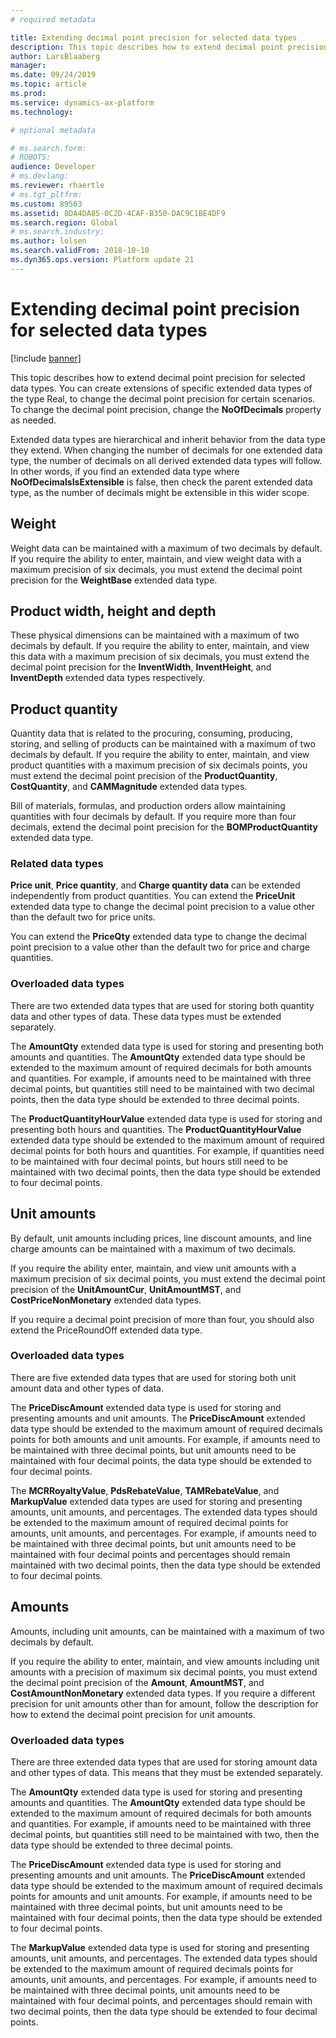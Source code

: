 ```yaml
---
# required metadata

title: Extending decimal point precision for selected data types
description: This topic describes how to extend decimal point precision for selected data types.
author: LarsBlaaberg
manager: 
ms.date: 09/24/2019
ms.topic: article
ms.prod: 
ms.service: dynamics-ax-platform
ms.technology: 

# optional metadata

# ms.search.form: 
# ROBOTS: 
audience: Developer
# ms.devlang: 
ms.reviewer: rhaertle
# ms.tgt_pltfrm: 
ms.custom: 89563
ms.assetid: 8DA4DA85-0C2D-4CAF-B350-DAC9C1BE4DF9
ms.search.region: Global
# ms.search.industry: 
ms.author: lolsen
ms.search.validFrom: 2018-10-10
ms.dyn365.ops.version: Platform update 21
---
```


# Extending decimal point precision for selected data types

[!include [banner](../includes/banner.md)]

This topic describes how to extend decimal point precision for selected data types. You can create extensions of specific extended data types of the type Real, to change the decimal point precision for certain scenarios. To change the decimal point precision, change the **NoOfDecimals** property as needed.

Extended data types are hierarchical and inherit behavior from the data type they extend. When changing the number of decimals for one extended data type, the number of decimals on all derived extended data types will follow. In other words, if you find an extended data type where **NoOfDecimalsIsExtensible** is false, then check the parent extended data type, as the number of decimals might be extensible in this wider scope.

## Weight
Weight data can be maintained with a maximum of two decimals by default. 
If you require the ability to enter, maintain, and view weight data with a maximum precision of six decimals, you must extend the decimal point precision for the **WeightBase** extended data type.

## Product width, height and depth
These physical dimensions can be maintained with a maximum of two decimals by default. 
If you require the ability to enter, maintain, and view this data with a maximum precision of six decimals, you must extend the decimal point precision for the **InventWidth**, **InventHeight**, and **InventDepth** extended data types respectively.

## Product quantity
Quantity data that is related to the procuring, consuming, producing, storing, and selling of products can be maintained with a maximum of two decimals by default.
If you require the ability to enter, maintain, and view product quantities with a maximum precision of six decimals points, you must extend the decimal point precision of the **ProductQuantity**, **CostQuantity**, and **CAMMagnitude** extended data types.

Bill of materials, formulas, and production orders allow maintaining quantities with four decimals by default. 
If you require more than four decimals, extend the decimal point precision for the **BOMProductQuantity** extended data type.

### Related data types
**Price unit**, **Price quantity**, and **Charge quantity data** can be extended independently from product quantities.
You can extend the **PriceUnit** extended data type to change the decimal point precision to a value other than the default two for price units.

You can extend the **PriceQty** extended data type to change the decimal point precision to a value other than the default two for price and charge quantities.

### Overloaded data types
There are two extended data types that are used for storing both quantity data and other types of data. These data types must be extended separately.

The **AmountQty** extended data type is used for storing and presenting both amounts and quantities. The **AmountQty** extended data type should be extended to the maximum amount of required decimals for both amounts and quantities. 
For example, if amounts need to be maintained with three decimal points, but quantities still need to be maintained with two decimal points, then the data type should be extended to three decimal points.

The **ProductQuantityHourValue** extended data type is used for storing and presenting both hours and quantities. The **ProductQuantityHourValue** extended data type should be extended to the maximum amount of required decimal points for both hours and quantities.
For example, if quantities need to be maintained with four decimal points, but hours still need to be maintained with two decimal points, then the data type should be extended to four decimal points.


## Unit amounts
By default, unit amounts including prices, line discount amounts, and line charge amounts can be maintained with a maximum of two decimals.

If you require the ability enter, maintain, and view unit amounts with a maximum precision of six decimal points, you must extend the decimal point precision of the **UnitAmountCur**, **UnitAmountMST**, and **CostPriceNonMonetary** extended data types.

If you require a decimal point precision of more than four, you should also extend the PriceRoundOff extended data type.

### Overloaded data types
There are five extended data types that are used for storing both unit amount data and other types of data.

The **PriceDiscAmount** extended data type is used for storing and presenting amounts and unit amounts. The **PriceDiscAmount** extended data type should be extended to the maximum amount of required decimals points for both amounts and unit amounts.
For example, if amounts need to be maintained with three decimal points, but unit amounts need to be maintained with four decimal points, the data type should be extended to four decimal points.

The **MCRRoyaltyValue**, **PdsRebateValue**, **TAMRebateValue**, and **MarkupValue** extended data types are used for storing and presenting amounts, unit amounts, and percentages.
The extended data types should be extended to the maximum amount of required decimal points for amounts, unit amounts, and percentages. For example, if amounts need to be maintained with three decimal points, but unit amounts need to be maintained with four decimal points and percentages should remain maintained with two decimal points, then the data type should be extended to four decimal points.

## Amounts
Amounts, including unit amounts, can be maintained with a maximum of two decimals by default.

If you require the ability to enter, maintain, and view amounts including unit amounts with a precision of maximum six decimal points, you must extend the decimal point precision of the **Amount**, **AmountMST**, and **CostAmountNonMonetary** extended data types.
If you require a different precision for unit amounts other than for amount, follow the description for how to extend the decimal point precision for unit amounts.

### Overloaded data types
There are three extended data types that are used for storing amount data and other types of data. This means that they must be extended separately.

The **AmountQty** extended data type is used for storing and presenting amounts and quantities. The **AmountQty** extended data type should be extended to the maximum amount of required decimals for both amounts and quantities. 
For example, if amounts need to be maintained with three decimal points, but quantities still need to be maintained with two, then the data type should be extended to three decimal points.

The **PriceDiscAmount** extended data type is used for storing and presenting amounts and unit amounts. The **PriceDiscAmount** extended data type should be extended to the maximum amount of required decimals points for amounts and unit amounts.
For example, if amounts need to be maintained with three decimal points, but unit amounts need to be maintained with four decimal points, then the data type should be extended to four decimal points.

The **MarkupValue** extended data type is used for storing and presenting amounts, unit amounts, and percentages.
The extended data types should be extended to the maximum amount of required decimals points for amounts, unit amounts, and percentages.
For example, if amounts need to be maintained with three decimal points, unit amounts need to be maintained with four decimal points, and percentages should remain with two decimal points, then the data type should be extended to four decimal points.
